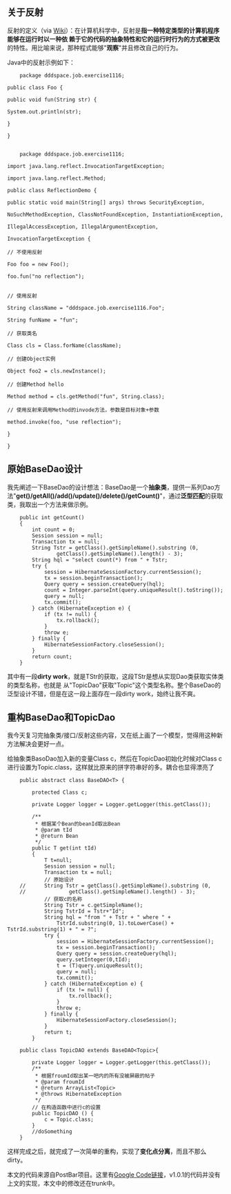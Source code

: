 

## 关于反射

反射的定义（via [Wiki](http://zh.wikipedia.org/zh-cn/%E5%8F%8D%E5%B0%84_%28%E8%AE%A1%E7%AE%97%E6%9C%BA%E7%A7%91%E5%AD%A6%29)）：在计算机科学中，反射是**指一种特定类型的计算机程序能够在运行时以一种依
赖于它的代码的抽象特性和它的运行时行为的方式被更改**的特性。用比喻来说，那种程式能够"**观察**"并且修改自己的行为。

Java中的反射示例如下：

```
    package dddspace.job.exercise1116;

public class Foo {

public void fun(String str) {

System.out.println(str);

}

}


    package dddspace.job.exercise1116;

import java.lang.reflect.InvocationTargetException;

import java.lang.reflect.Method;

public class ReflectionDemo {

public static void main(String[] args) throws SecurityException,

NoSuchMethodException, ClassNotFoundException, InstantiationException,

IllegalAccessException, IllegalArgumentException,

InvocationTargetException {

// 不使用反射

Foo foo = new Foo();

foo.fun("no reflection");


// 使用反射

String className = "dddspace.job.exercise1116.Foo";

String funName = "fun";

// 获取类名

Class cls = Class.forName(className);

// 创建Object实例

Object foo2 = cls.newInstance();

// 创建Method hello

Method method = cls.getMethod("fun", String.class);

// 使用反射来调用Method的invode方法，参数是目标对象+参数

method.invoke(foo, "use reflection");

}

}
```

## 原始BaseDao设计

我先阐述一下BaseDao的设计想法：BaseDao是一个**抽象类**，提供一系列Dao方法"**get()/getAll()/add()/update()/delete()/getCount()**"，通过**泛型匹配**的获取类，我取出一个方法来做示例。



```
    public int getCount()
    {
    	int count = 0;
    	Session session = null;
    	Transaction tx = null;
    	String Tstr = getClass().getSimpleName().substring (0,
    			getClass().getSimpleName().length() - 3);
    	String hql = "select count(*) from " + Tstr;
    	try {
    		session = HibernateSessionFactory.currentSession();
    		tx = session.beginTransaction();
    		Query query = session.createQuery(hql);
    		count = Integer.parseInt(query.uniqueResult().toString());
    		query = null;
    		tx.commit();
    	} catch (HibernateException e) {
    		if (tx != null) {
    			tx.rollback();
    		}
    		throw e;
    	} finally {
    		HibernateSessionFactory.closeSession();
    	}				
    	return count;
    }
```

其中有一段**dirty work**，就是TStr的获取，这段TStr是想从实现Dao类获取实体类的类型名称，也就是
从"TopicDao"获取"Topic"这个类型名称。整个BaseDao的泛型设计不错，但是在这一段上面存在一段dirty work，始终让我不爽。

## 重构BaseDao和TopicDao

我今天复习完抽象类/接口/反射这些内容，又在纸上画了一个模型，觉得用这种新方法解决会更好一点。

给抽象类BasoDao加入新的变量Class c，然后在TopicDao初始化时候对Class
c进行设置为Topic.class，这样就比原来的拼字符串好的多。耦合也显得漂亮了

```
    public abstract class BaseDAO<T> {
    	
    	protected Class c;
    	
    	private Logger logger = Logger.getLogger(this.getClass());
    	
    	/**
    	 * 根据某个Bean的beanId取出Bean
    	 * @param tId
    	 * @return Bean
    	 */
    	public T get(int tId)
    	{
    		T t=null;
    		Session session = null;
    		Transaction tx = null;
    		// 原始设计
    //		String Tstr = getClass().getSimpleName().substring (0,
    //				getClass().getSimpleName().length() - 3);
    		// 获取c的名称
    		String Tstr = c.getSimpleName();
    		String TstrId = Tstr+"Id";
    		String hql = "from " + Tstr + " where " +
    			TstrId.substring(0, 1).toLowerCase() + TstrId.substring(1) + " = ?";
    		try {
    			session = HibernateSessionFactory.currentSession();
    			tx = session.beginTransaction();
    			Query query = session.createQuery(hql);
    			query.setInteger(0,tId);
    			t = (T)query.uniqueResult();
    			query = null;
    			tx.commit();
    		} catch (HibernateException e) {
    			if (tx != null) {
    				tx.rollback();
    			}
    			throw e;
    		} finally {
    			HibernateSessionFactory.closeSession();
    		}		
    		return t;
    	}
    
    public class TopicDAO extends BaseDAO<Topic>{
    		
    	private Logger logger = Logger.getLogger(this.getClass());
    	/**
    	 * 根据froumId取出某一吧内的所有没被屏蔽的帖子
    	 * @param froumId
    	 * @return ArrayList<Topic> 
    	 * @throws HibernateException
    	 */
    	// 在构造函数中进行c的设置
    	public TopicDAO () {
    		c = Topic.class;
    	}
    	//doSomething
    }
```

这样完成之后，就完成了一次简单的重构，实现了**变化点分离**，而且不那么dirty。

本文的代码来源自PostBar项目。这里有[Google Code链接](http://code.google.com/p/postbar/)，v1.0.1的代码并没有上文的实现，本文中的修改还在trunk中。


